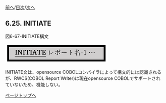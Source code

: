 <!--navi start1-->
[前へ](6-24.md)/[目次](https://momo2584.github.io/opensourcecobol.github.io/markdown/TOC.html)/[次へ](6-26.md)
<!--navi end1-->
## 6.25. INITIATE

図6-67-INITIATE構文

![alt text](Image/6-67-Initiate.png)

INITIATE文は、opensource COBOLコンパイラによって構文的には認識されるが、RWCS(COBOL Report Writer)は現在opensource COBOLでサポートされていないため、機能しない。

<!--navi start2-->

[ページトップへ](6-25.md)
<!--navi end2-->
